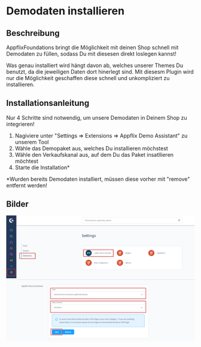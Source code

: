 
# Demodaten installieren

## Beschreibung

AppflixFoundations bringt die Möglichkeit mit deinen Shop schnell mit Demodaten zu füllen, sodass Du mit diesesen direkt loslegen kannst!

Was genau installiert wird hängt davon ab, welches unserer Themes Du benutzt, da die jeweiligen Daten dort hinerlegt sind. Mit diesesm Plugin wird nur die Möglichkeit geschaffen diese schnell und unkompliziert zu installieren.

## Installationsanleitung

Nur 4 Schritte sind notwendig, um unsere Demodaten in Deinem Shop zu integrieren!

1. Nagiviere unter "Settings => Extensions => Appflix Demo Assistant" zu unserem Tool
2. Wähle das Demopaket aus, welches Du installieren möchstest
3. Wähle den Verkaufskanal aus, auf dem Du das Paket insatllieren möchtest
4. Starte die Installation*

*Wurden bereits Demodaten installiert, müssen diese vorher mit "remove" entfernt werden!


## Bilder

![](img/DemoAssistant_1.png)
![](img/DemoAssistant_2.png)